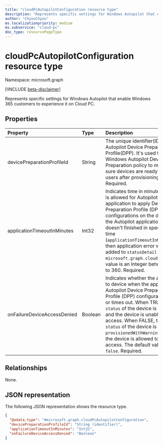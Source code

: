 ```yaml
---
title: "cloudPcAutopilotConfiguration resource type"
description: "Represents specific settings for Windows Autopilot that enable Windows 365 customers to experience it on Cloud PC."
author: "ChyouChyou"
ms.localizationpriority: medium
ms.subservice: "cloud-pc"
doc_type: resourcePageType
---
```


# cloudPcAutopilotConfiguration resource type

Namespace: microsoft.graph

[!INCLUDE [beta-disclaimer](../../includes/beta-disclaimer.md)]

Represents specific settings for Windows Autopilot that enable Windows 365 customers to experience it on Cloud PC.

## Properties

|Property|Type|Description|
|:---|:---|:---|
|devicePreparationProfileId|String|The unique identifier(ID) of Autopilot Device Preparation Profile(DPP). It's used to link Windows Autopilot Device Preparation policy to make sure devices are ready for users after provisioning. Required.|
|applicationTimeoutInMinutes|Int32|Indicates time in minutes which is allowed for Autopilot application to apply Device Preparation Profile (DPP) configurations on the device. If the Autopilot application doesn't finished in specified time (`applicationTimeoutInMinutes`), then application error will be added to `statusDetail` of `microsoft.graph.cloudPC` . The value is an Integer between 10 to 360. Required.|
|onFailureDeviceAccessDenied|Boolean|Indicates whether the access to device when the application Autopilot Device Preparation Profile (DPP) configurations fail or times out. When TRUE, the `status` of the device is `failed` and the device is unable to access. When FALSE, the `status` of the device is `provisionedWithWarnings` and the device is allowed to access. The default value is `false`. Required.|

## Relationships

None.

## JSON representation

The following JSON representation shows the resource type.

<!-- {
  "blockType": "resource",
  "@odata.type": "microsoft.graph.cloudPcAutopilotConfiguration"
}
-->

``` json
{
  "@odata.type": "#microsoft.graph.cloudPcAutopilotConfiguration",
  "devicePreparationProfileId": "String (identifier)",
  "applicationTimeoutInMinutes": "Int32",
  "onFailureDeviceAccessDenied": "Boolean"
}
```
